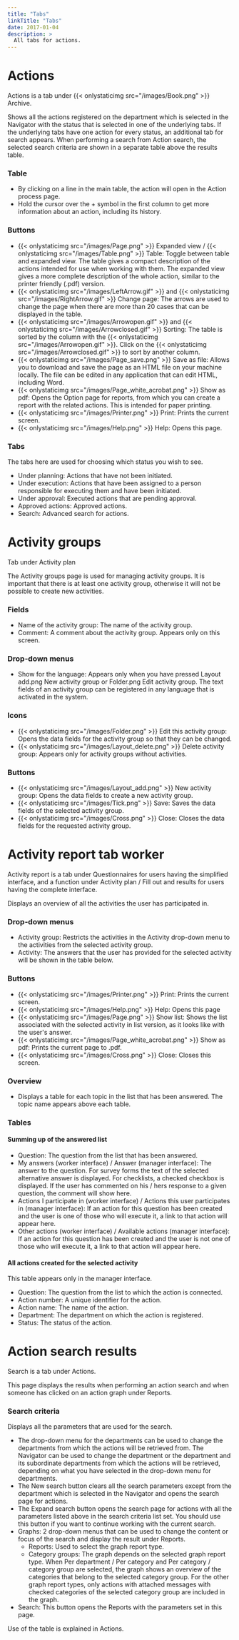```yaml
---
title: "Tabs"
linkTitle: "Tabs"
date: 2017-01-04
description: >
  All tabs for actions.
---
```

# Actions
Actions is a tab under {{< onlystaticimg src="/images/Book.png" >}} Archive.

Shows all the actions registered on the department which is selected in the Navigator with the status that is selected in one of the underlying tabs. If the underlying tabs have one action for every status, an additional tab for search appears. When performing a search from Action search, the selected search criteria are shown in a separate table above the results table.

### Table

- By clicking on a line in the main table, the action will open in the Action process page.
- Hold the cursor over the + symbol in the first column to get more information about an action, including its history.

### Buttons

- {{< onlystaticimg src="/images/Page.png" >}} Expanded view / {{< onlystaticimg src="/images/Table.png" >}} Table: Toggle between table and expanded view. The table gives a compact description of the actions intended for use when working with them. The expanded view gives a more complete description of the whole action, similar to the printer friendly (.pdf) version.
- {{< onlystaticimg src="/images/LeftArrow.gif" >}} and {{< onlystaticimg src="/images/RightArrow.gif" >}} Change page: The arrows are used to change the page when there are more than 20 cases that can be displayed in the table.
- {{< onlystaticimg src="/images/Arrowopen.gif" >}} and {{< onlystaticimg src="/images/Arrowclosed.gif" >}} Sorting: The table is sorted by the column with the {{< onlystaticimg src="/images/Arrowopen.gif" >}}. Click on the {{< onlystaticimg src="/images/Arrowclosed.gif" >}} to sort by another column.
- {{< onlystaticimg src="/images/Page_save.png" >}} Save as file: Allows you to download and save the page as an HTML file on your machine locally. The file can be edited in any application that can edit HTML, including Word.
- {{< onlystaticimg src="/images/Page_white_acrobat.png" >}} Show as pdf: Opens the Option page for reports, from which you can create a report with the related actions. This is intended for paper printing.
- {{< onlystaticimg src="/images/Printer.png" >}} Print: Prints the current screen.
- {{< onlystaticimg src="/images/Help.png" >}} Help: Opens this page.

### Tabs

The tabs here are used for choosing which status you wish to see.

- Under planning: Actions that have not been initiated.
- Under execution: Actions that have been assigned to a person responsible for executing them and have been initiated.
- Under approval: Executed actions that are pending approval.
- Approved actions: Approved actions.
- Search: Advanced search for actions.

# Activity groups
Tab under Activity plan

The Activity groups page is used for managing activity groups. It is important that there is at least one activity group, otherwise it will not be possible to create new activities.

### Fields

- Name of the activity group: The name of the activity group.
- Comment: A comment about the activity group. Appears only on this screen.

### Drop-down menus

- Show for the language: Appears only when you have pressed Layout add.png New activity group or Folder.png Edit activity group. The text fields of an activity group can be registered in any language that is activated in the system.

### Icons

- {{< onlystaticimg src="/images/Folder.png" >}} Edit this activity group: Opens the data fields for the activity group so that they can be changed.
- {{< onlystaticimg src="/images/Layout_delete.png" >}} Delete activity group: Appears only for activity groups without activities.

### Buttons

- {{< onlystaticimg src="/images/Layout_add.png" >}} New activity group: Opens the data fields to create a new activity group.
- {{< onlystaticimg src="/images/Tick.png" >}} Save: Saves the data fields of the selected activity group.
- {{< onlystaticimg src="/images/Cross.png" >}} Close: Closes the data fields for the requested activity group.

# Activity report tab worker
Activity report is a tab under Questionnaires for users having the simplified interface, and a function under Activity plan / Fill out and results for users having the complete interface.

Displays an overview of all the activities the user has participated in.

### Drop-down menus

- Activity group: Restricts the activities in the Activity drop-down menu to the activities from the selected activity group.
- Activity: The answers that the user has provided for the selected activity will be shown in the table below.

### Buttons

- {{< onlystaticimg src="/images/Printer.png" >}} Print: Prints the current screen.
- {{< onlystaticimg src="/images/Help.png" >}} Help: Opens this page
- {{< onlystaticimg src="/images/Page.png" >}} Show list: Shows the list associated with the selected activity in list version, as it looks like with the user's answer.
- {{< onlystaticimg src="/images/Page_white_acrobat.png" >}} Show as pdf: Prints the current page to .pdf.
- {{< onlystaticimg src="/images/Cross.png" >}} Close: Closes this screen.

### Overview

- Displays a table for each topic in the list that has been answered. The topic name appears above each table.

### Tables

#### Summing up of the answered list

- Question: The question from the list that has been answered.
- My answers (worker interface) / Answer (manager interface): The answer to the question. For survey forms the text of the selected alternative answer is displayed. For checklists, a checked checkbox is displayed. If the user has commented on his / hers response to a given question, the comment will show here.
- Actions I participate in (worker interface) / Actions this user participates in (manager interface): If an action for this question has been created and the user is one of those who will execute it, a link to that action will appear here.
- Other actions (worker interface) / Available actions (manager interface): If an action for this question has been created and the user is not one of those who will execute it, a link to that action will appear here.

#### All actions created for the selected activity

This table appears only in the manager interface.

- Question: The question from the list to which the action is connected.
- Action number: A unique identifier for the action.
- Action name: The name of the action.
- Department: The department on which the action is registered.
- Status: The status of the action.

# Action search results
Search is a tab under Actions.

This page displays the results when performing an action search and when someone has clicked on an action graph under Reports.

### Search criteria

Displays all the parameters that are used for the search.

- The drop-down menu for the departments can be used to change the departments from which the actions will be retrieved from. The Navigator can be used to change the department or the department and its subordinate departments from which the actions will be retrieved, depending on what you have selected in the drop-down menu for departments.
- The New search button clears all the search parameters except from the department which is selected in the Navigator and opens the search page for actions.
- The Expand search button opens the search page for actions with all the parameters listed above in the search criteria list set. You should use this button if you want to continue working with the current search.
- Graphs: 2 drop-down menus that can be used to change the content or focus of the search and display the result under Reports.
  - Reports: Used to select the graph report type.
  - Category groups: The graph depends on the selected graph report type. When Per department / Per category and Per category / category group are selected, the graph shows an overview of the categories that belong to the selected category group. For the other graph report types, only actions with attached messages with checked categories of the selected category group are included in the graph.
- Search: This button opens the Reports with the parameters set in this page.

Use of the table is explained in Actions. 